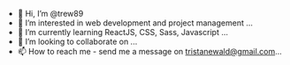 - 👋 Hi, I’m @trew89
- 👀 I’m interested in web development and project management ...
- 🌱 I’m currently learning ReactJS, CSS, Sass, Javascript ...
- 💞️ I’m looking to collaborate on ...
- 📫 How to reach me - send me a message on tristanewald@gmail.com...

<!---
trew89/trew89 is a ✨ special ✨ repository because its `README.md` (this file) appears on your GitHub profile.
You can click the Preview link to take a look at your changes.
--->
